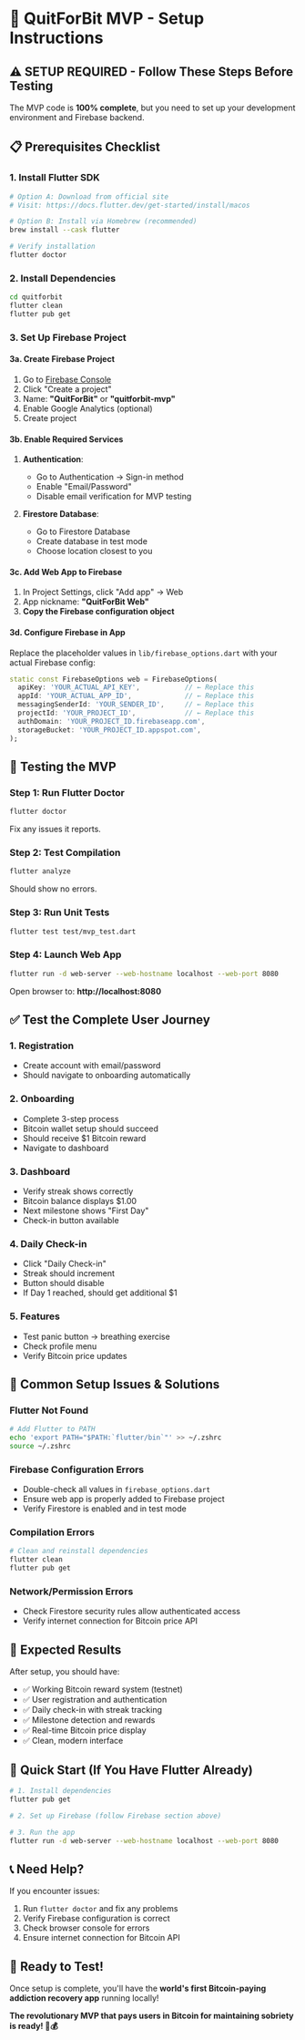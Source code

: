 # 🚀 QuitForBit MVP - Setup Instructions

## ⚠️ **SETUP REQUIRED** - Follow These Steps Before Testing

The MVP code is **100% complete**, but you need to set up your development environment and Firebase backend.

## 📋 **Prerequisites Checklist**

### 1. **Install Flutter SDK**
```bash
# Option A: Download from official site
# Visit: https://docs.flutter.dev/get-started/install/macos

# Option B: Install via Homebrew (recommended)
brew install --cask flutter

# Verify installation
flutter doctor
```

### 2. **Install Dependencies**
```bash
cd quitforbit
flutter clean
flutter pub get
```

### 3. **Set Up Firebase Project**

#### 3a. Create Firebase Project
1. Go to [Firebase Console](https://console.firebase.google.com)
2. Click "Create a project"
3. Name: **"QuitForBit"** or **"quitforbit-mvp"**
4. Enable Google Analytics (optional)
5. Create project

#### 3b. Enable Required Services
1. **Authentication**:
   - Go to Authentication → Sign-in method
   - Enable "Email/Password"
   - Disable email verification for MVP testing

2. **Firestore Database**:
   - Go to Firestore Database
   - Create database in test mode
   - Choose location closest to you

#### 3c. Add Web App to Firebase
1. In Project Settings, click "Add app" → Web
2. App nickname: **"QuitForBit Web"**
3. **Copy the Firebase configuration object**

#### 3d. Configure Firebase in App
Replace the placeholder values in `lib/firebase_options.dart` with your actual Firebase config:

```dart
static const FirebaseOptions web = FirebaseOptions(
  apiKey: 'YOUR_ACTUAL_API_KEY',           // ← Replace this
  appId: 'YOUR_ACTUAL_APP_ID',             // ← Replace this  
  messagingSenderId: 'YOUR_SENDER_ID',     // ← Replace this
  projectId: 'YOUR_PROJECT_ID',            // ← Replace this
  authDomain: 'YOUR_PROJECT_ID.firebaseapp.com',
  storageBucket: 'YOUR_PROJECT_ID.appspot.com',
);
```

## 🧪 **Testing the MVP**

### **Step 1: Run Flutter Doctor**
```bash
flutter doctor
```
Fix any issues it reports.

### **Step 2: Test Compilation**
```bash
flutter analyze
```
Should show no errors.

### **Step 3: Run Unit Tests**
```bash
flutter test test/mvp_test.dart
```

### **Step 4: Launch Web App**
```bash
flutter run -d web-server --web-hostname localhost --web-port 8080
```

Open browser to: **http://localhost:8080**

## ✅ **Test the Complete User Journey**

### 1. **Registration**
- Create account with email/password
- Should navigate to onboarding automatically

### 2. **Onboarding** 
- Complete 3-step process
- Bitcoin wallet setup should succeed
- Should receive $1 Bitcoin reward
- Navigate to dashboard

### 3. **Dashboard**
- Verify streak shows correctly
- Bitcoin balance displays $1.00
- Next milestone shows "First Day"
- Check-in button available

### 4. **Daily Check-in**
- Click "Daily Check-in" 
- Streak should increment
- Button should disable
- If Day 1 reached, should get additional $1

### 5. **Features**
- Test panic button → breathing exercise
- Check profile menu
- Verify Bitcoin price updates

## 🔧 **Common Setup Issues & Solutions**

### **Flutter Not Found**
```bash
# Add Flutter to PATH
echo 'export PATH="$PATH:`flutter/bin`"' >> ~/.zshrc
source ~/.zshrc
```

### **Firebase Configuration Errors**
- Double-check all values in `firebase_options.dart`
- Ensure web app is properly added to Firebase project
- Verify Firestore is enabled and in test mode

### **Compilation Errors**
```bash
# Clean and reinstall dependencies
flutter clean
flutter pub get
```

### **Network/Permission Errors**
- Check Firestore security rules allow authenticated access
- Verify internet connection for Bitcoin price API

## 🎯 **Expected Results**

After setup, you should have:
- ✅ Working Bitcoin reward system (testnet)
- ✅ User registration and authentication  
- ✅ Daily check-in with streak tracking
- ✅ Milestone detection and rewards
- ✅ Real-time Bitcoin price display
- ✅ Clean, modern interface

## 🚀 **Quick Start (If You Have Flutter Already)**

```bash
# 1. Install dependencies
flutter pub get

# 2. Set up Firebase (follow Firebase section above)

# 3. Run the app
flutter run -d web-server --web-hostname localhost --web-port 8080
```

## 📞 **Need Help?**

If you encounter issues:
1. Run `flutter doctor` and fix any problems
2. Verify Firebase configuration is correct
3. Check browser console for errors
4. Ensure internet connection for Bitcoin API

## 🎉 **Ready to Test!**

Once setup is complete, you'll have the **world's first Bitcoin-paying addiction recovery app** running locally!

**The revolutionary MVP that pays users in Bitcoin for maintaining sobriety is ready! 🚀💰** 